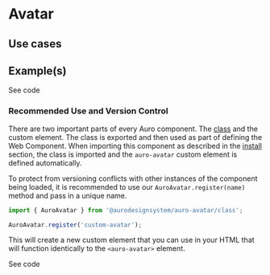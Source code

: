 <!--
The index.md file is a compiled document. No edits should be made directly to this file.
README.md is created by running `npm run build:docs`.
This file is generated based on a template fetched from `./docs/partials/index.md`
-->

# Avatar

<!-- AURO-GENERATED-CONTENT:START (FILE:src=./../docs/partials/description.md) -->
<!-- AURO-GENERATED-CONTENT:END -->


## Use cases

<!-- AURO-GENERATED-CONTENT:START (FILE:src=./../docs/partials/useCases.md) -->
<!-- AURO-GENERATED-CONTENT:END -->

## Example(s)

<div class="exampleWrapper">
  <!-- AURO-GENERATED-CONTENT:START (FILE:src=./../apiExamples/basic.html) -->
  <!-- AURO-GENERATED-CONTENT:END -->
</div>

<auro-accordion alignRight>
  <span slot="trigger">See code</span>

<!-- AURO-GENERATED-CONTENT:START (CODE:src=./../apiExamples/basic.html) -->
<!-- AURO-GENERATED-CONTENT:END -->

</auro-accordion>

### Recommended Use and Version Control

There are two important parts of every Auro component. The <a href="https://developer.mozilla.org/en-US/docs/Web/JavaScript/Reference/Classes">class</a> and the custom element. The class is exported and then used as part of defining the Web Component. When importing this component as described in the <a href="#install">install</a> section, the class is imported and the `auro-avatar` custom element is defined automatically.

To protect from versioning conflicts with other instances of the component being loaded, it is recommended to use our `AuroAvatar.register(name)` method and pass in a unique name.

```js
import { AuroAvatar } from '@aurodesignsystem/auro-avatar/class';

AuroAvatar.register('custom-avatar');
```

This will create a new custom element that you can use in your HTML that will function identically to the `<auro-avatar>` element.

<div class="exampleWrapper">
  <!-- AURO-GENERATED-CONTENT:START (FILE:src=./../apiExamples/custom.html) -->
  <!-- AURO-GENERATED-CONTENT:END -->
</div>

<auro-accordion alignRight>
  <span slot="trigger">See code</span>

<!-- AURO-GENERATED-CONTENT:START (CODE:src=./../apiExamples/custom.html) -->
<!-- AURO-GENERATED-CONTENT:END -->

</auro-accordion>

